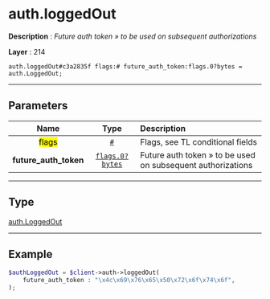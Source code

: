 # auth.loggedOut

**Description** : *Future auth token &raquo; to be used on subsequent authorizations*

**Layer** : 214

```tl
auth.loggedOut#c3a2835f flags:# future_auth_token:flags.0?bytes = auth.LoggedOut;
```

---

## Parameters

| Name | Type | Description |
| :---: | :---: | :--- |
| <mark>flags</mark> | [`#`](type/#) | Flags, see TL conditional fields |
| **future_auth_token** | [`flags.0?bytes`](type/bytes) | Future auth token » to be used on subsequent authorizations |

---

## Type

[auth.LoggedOut](type/auth.LoggedOut)

---

## Example

```php
$authLoggedOut = $client->auth->loggedOut(
	future_auth_token : "\x4c\x69\x76\x65\x50\x72\x6f\x74\x6f",
);
```
